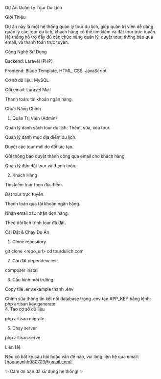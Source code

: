 Dự Án Quản Lý Tour Du Lịch

Giới Thiệu

Dự án này là một hệ thống quản lý tour du lịch, giúp quản trị viên dễ dàng quản lý các tour du lịch, khách hàng có thể tìm kiếm và đặt tour trực tuyến. Hệ thống hỗ trợ đầy đủ các chức năng quản lý, duyệt tour, thông báo qua email, và thanh toán trực tuyến.

Công Nghệ Sử Dụng

Backend: Laravel (PHP)

Frontend: Blade Template, HTML, CSS, JavaScript

Cơ sở dữ liệu: MySQL

Gửi email: Laravel Mail

Thanh toán: tài khoản ngân hàng.

Chức Năng Chính

1. Quản Trị Viên (Admin)

Quản lý danh sách tour du lịch: Thêm, sửa, xóa tour.

Quản lý danh mục địa điểm du lịch.

Duyệt các tour mới do đối tác tạo.

Gửi thông báo duyệt thành công qua email cho khách hàng.

Quản lý đơn đặt tour và thanh toán.

2. Khách Hàng

Tìm kiếm tour theo địa điểm.

Đặt tour trực tuyến.

Thanh toán qua tài khoản ngân hàng.

Nhận email xác nhận đơn hàng.

Theo dõi lịch trình tour đã đặt.

Cài Đặt & Chạy Dự Án

1. Clone repository

 git clone <repo_url>
 cd tourdulich.com

2. Cài đặt dependencies

composer install

3. Cấu hình môi trường

Copy file .env.example thành .env

Chỉnh sửa thông tin kết nối database trong .env
tạo APP_KEY bằng lệnh: php artisan key:generate  
4. Tạo cơ sở dữ liệu

php artisan migrate

5. Chạy server

php artisan serve

Liên Hệ

Nếu có bất kỳ câu hỏi hoặc vấn đề nào, vui lòng liên hệ qua email: [hoanganhh080703@gmail.com].

✨ Cảm ơn bạn đã sử dụng hệ thống! ✨
